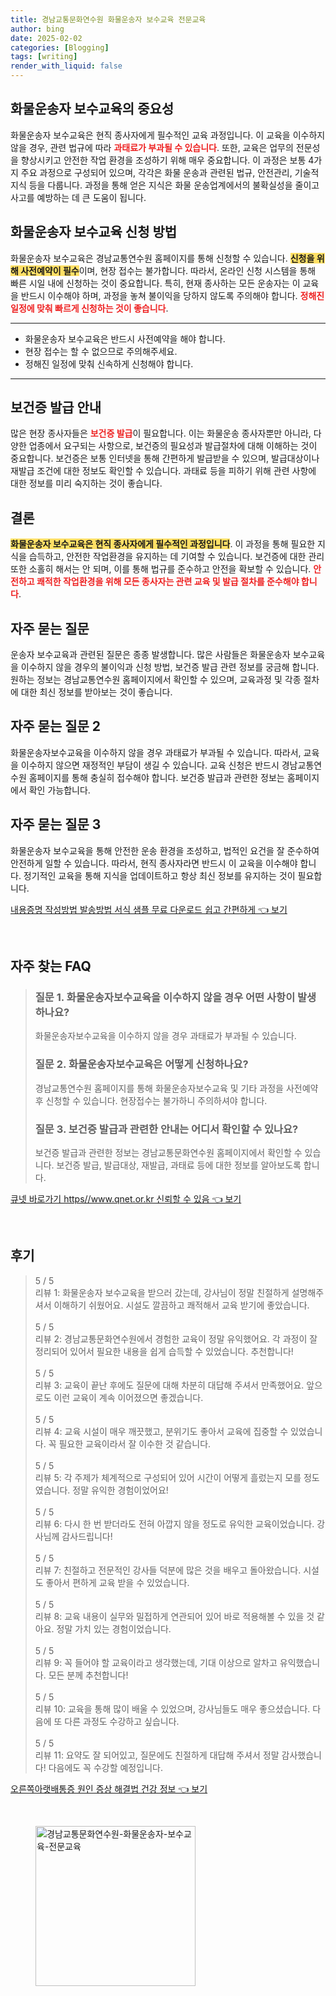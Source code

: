 ```yaml
---
title: 경남교통문화연수원 화물운송자 보수교육 전문교육
author: bing
date: 2025-02-02
categories: [Blogging]
tags: [writing]
render_with_liquid: false
---
```



<h2 id='화물운송자보수교육의중요성'>화물운송자 보수교육의 중요성</h2>

<p>화물운송자 보수교육은 현직 종사자에게 필수적인 교육 과정입니다. 이 교육을 이수하지 않을 경우, 관련 법규에 따라 <b><span style="color: #ee2323;">과태료가 부과될 수 있습니다</span></b>. 또한, 교육은 업무의 전문성을 향상시키고 안전한 작업 환경을 조성하기 위해 매우 중요합니다. 이 과정은 보통 4가지 주요 과정으로 구성되어 있으며, 각각은 화물 운송과 관련된 법규, 안전관리, 기술적 지식 등을 다룹니다. 과정을 통해 얻은 지식은 화물 운송업계에서의 불확실성을 줄이고 사고를 예방하는 데 큰 도움이 됩니다.</p>

<h2 id='신청방법'>화물운송자 보수교육 신청 방법</h2>

<p>화물운송자 보수교육은 경남교통연수원 홈페이지를 통해 신청할 수 있습니다. <b><span style="background-color: #ffe066;">신청을 위해 사전예약이 필수</span></b>이며, 현장 접수는 불가합니다. 따라서, 온라인 신청 시스템을 통해 빠른 시일 내에 신청하는 것이 중요합니다. 특히, 현재 종사하는 모든 운송자는 이 교육을 반드시 이수해야 하며, 과정을 놓쳐 불이익을 당하지 않도록 주의해야 합니다. <b><span style="color: #ee2323;">정해진 일정에 맞춰 빠르게 신청하는 것이 좋습니다</span></b>.</p>

<hr />

<ul>
    <li>화물운송자 보수교육은 반드시 사전예약을 해야 합니다.</li>
    <li>현장 접수는 할 수 없으므로 주의해주세요.</li>
    <li>정해진 일정에 맞춰 신속하게 신청해야 합니다.</li>
</ul>

<hr />

<h2 id='보건증발급안내'>보건증 발급 안내</h2>

<p>많은 현장 종사자들은 <b><span style="color: #ee2323;">보건증 발급</span></b>이 필요합니다. 이는 화물운송 종사자뿐만 아니라, 다양한 업종에서 요구되는 사항으로, 보건증의 필요성과 발급절차에 대해 이해하는 것이 중요합니다. 보건증은 보통 인터넷을 통해 간편하게 발급받을 수 있으며, 발급대상이나 재발급 조건에 대한 정보도 확인할 수 있습니다. 과태료 등을 피하기 위해 관련 사항에 대한 정보를 미리 숙지하는 것이 좋습니다.</p>

<h2 id='결론'>결론</h2>

<p><b><span style="background-color: #ffe066;">화물운송자 보수교육은 현직 종사자에게 필수적인 과정입니다</span></b>. 이 과정을 통해 필요한 지식을 습득하고, 안전한 작업환경을 유지하는 데 기여할 수 있습니다. 보건증에 대한 관리 또한 소홀히 해서는 안 되며, 이를 통해 법규를 준수하고 안전을 확보할 수 있습니다. <b><span style="color: #ee2323;">안전하고 쾌적한 작업환경을 위해 모든 종사자는 관련 교육 및 발급 절차를 준수해야 합니다</span></b>.</p>

<h2 id='자주묻는질문'>자주 묻는 질문</h2>

<p>운송자 보수교육과 관련된 질문은 종종 발생합니다. 많은 사람들은 화물운송자 보수교육을 이수하지 않을 경우의 불이익과 신청 방법, 보건증 발급 관련 정보를 궁금해 합니다. 원하는 정보는 경남교통연수원 홈페이지에서 확인할 수 있으며, 교육과정 및 각종 절차에 대한 최신 정보를 받아보는 것이 좋습니다.</p>

<h2 id='자주묻는질문2'>자주 묻는 질문 2</h2>

<p>화물운송자보수교육을 이수하지 않을 경우 과태료가 부과될 수 있습니다. 따라서, 교육을 이수하지 않으면 재정적인 부담이 생길 수 있습니다. 교육 신청은 반드시 경남교통연수원 홈페이지를 통해 충실히 접수해야 합니다. 보건증 발급과 관련한 정보는 홈페이지에서 확인 가능합니다.</p>

<h2 id='자주묻는질문3'>자주 묻는 질문 3</h2>

<p>화물운송자 보수교육을 통해 안전한 운송 환경을 조성하고, 법적인 요건을 잘 준수하여 안전하게 일할 수 있습니다. 따라서, 현직 종사자라면 반드시 이 교육을 이수해야 합니다. 정기적인 교육을 통해 지식을 업데이트하고 항상 최신 정보를 유지하는 것이 필요합니다.</p>


<p><a class="click-button" title="내용증명 작성방법 발송방법 서식 샘플 무료 다운로드 쉽고 간편하게" href="https://aptwhite.github.io/posts/%EB%82%B4%EC%9A%A9%EC%A6%9D%EB%AA%85-%EC%9E%91%EC%84%B1%EB%B0%A9%EB%B2%95-%EB%B0%9C%EC%86%A1%EB%B0%A9%EB%B2%95-%EC%84%9C%EC%8B%9D-%EC%83%98%ED%94%8C-%EB%AC%B4%EB%A3%8C-%EB%8B%A4%EC%9A%B4%EB%A1%9C%EB%93%9C-%EC%89%BD%EA%B3%A0-%EA%B0%84%ED%8E%B8%ED%95%98%EA%B2%8C/" rel="dofollow">내용증명 작성방법 발송방법 서식 샘플 무료 다운로드 쉽고 간편하게 👈 보기</a></p><br>
<h2 id='자주_찾는_FAQ'>자주 찾는 FAQ</h2>
<div itemscope="" itemtype="https://schema.org/FAQPage">
<blockquote>
<div itemscope="" itemprop="mainEntity" itemtype="https://schema.org/Question">
<h3 itemprop="name">질문 1. 화물운송자보수교육을 이수하지 않을 경우 어떤 사항이 발생하나요?</h3>
<div itemscope="" itemprop="acceptedAnswer" itemtype="https://schema.org/Answer">
<span itemprop="text">
<p>화물운송자보수교육을 이수하지 않을 경우 과태료가 부과될 수 있습니다.</p>
</span>
</div>
</div>
<div itemscope="" itemprop="mainEntity" itemtype="https://schema.org/Question">
<h3 itemprop="name">질문 2. 화물운송자보수교육은 어떻게 신청하나요?</h3>
<div itemscope="" itemprop="acceptedAnswer" itemtype="https://schema.org/Answer">
<span itemprop="text">
<p>경남교통연수원 홈페이지를 통해 화물운송자보수교육 및 기타 과정을 사전예약 후 신청할 수 있습니다. 현장접수는 불가하니 주의하셔야 합니다.</p>
</span>
</div>
</div>
<div itemscope="" itemprop="mainEntity" itemtype="https://schema.org/Question">
<h3 itemprop="name">질문 3. 보건증 발급과 관련한 안내는 어디서 확인할 수 있나요?</h3>
<div itemscope="" itemprop="acceptedAnswer" itemtype="https://schema.org/Answer">
<span itemprop="text">
<p>보건증 발급과 관련한 정보는 경남교통문화연수원 홈페이지에서 확인할 수 있습니다. 보건증 발급, 발급대상, 재발급, 과태료 등에 대한 정보를 알아보도록 합니다.</p>
</span>
</div>
</div>
</blockquote>
</div>
<p><a class="click-button" title="큐넷 바로가기 https//www.qnet.or.kr 신뢰할 수 있음" href="https://aptwhite.github.io/posts/%ED%81%90%EB%84%B7-%EB%B0%94%EB%A1%9C%EA%B0%80%EA%B8%B0-httpswww.qnet.or.kr-%EC%8B%A0%EB%A2%B0%ED%95%A0-%EC%88%98-%EC%9E%88%EC%9D%8C/" rel="dofollow">큐넷 바로가기 https//www.qnet.or.kr 신뢰할 수 있음 👈 보기</a></p><br>
<h2 id='후기'>후기</h2>
<div itemscope itemtype="https://schema.org/Product">
  <blockquote>
  <div itemprop="review" itemscope itemtype="https://schema.org/Review">
      <div itemprop="reviewRating" itemscope itemtype="https://schema.org/Rating"> <span itemprop="ratingValue">5</span> / <span itemprop="bestRating">5</span> </div>
      <span itemprop="reviewBody">리뷰 1: 화물운송자 보수교육을 받으러 갔는데, 강사님이 정말 친절하게 설명해주셔서 이해하기 쉬웠어요. 시설도 깔끔하고 쾌적해서 교육 받기에 좋았습니다.</span>
  </div>
  <br>
  <div itemprop="review" itemscope itemtype="https://schema.org/Review">
      <div itemprop="reviewRating" itemscope itemtype="https://schema.org/Rating"> <span itemprop="ratingValue">5</span> / <span itemprop="bestRating">5</span> </div>
      <span itemprop="reviewBody">리뷰 2: 경남교통문화연수원에서 경험한 교육이 정말 유익했어요. 각 과정이 잘 정리되어 있어서 필요한 내용을 쉽게 습득할 수 있었습니다. 추천합니다!</span>
  </div>
  <br>
  <div itemprop="review" itemscope itemtype="https://schema.org/Review">
      <div itemprop="reviewRating" itemscope itemtype="https://schema.org/Rating"> <span itemprop="ratingValue">5</span> / <span itemprop="bestRating">5</span> </div>
      <span itemprop="reviewBody">리뷰 3: 교육이 끝난 후에도 질문에 대해 차분히 대답해 주셔서 만족했어요. 앞으로도 이런 교육이 계속 이어졌으면 좋겠습니다.</span>
  </div>
  <br>
  <div itemprop="review" itemscope itemtype="https://schema.org/Review">
      <div itemprop="reviewRating" itemscope itemtype="https://schema.org/Rating"> <span itemprop="ratingValue">5</span> / <span itemprop="bestRating">5</span> </div>
      <span itemprop="reviewBody">리뷰 4: 교육 시설이 매우 깨끗했고, 분위기도 좋아서 교육에 집중할 수 있었습니다. 꼭 필요한 교육이라서 잘 이수한 것 같습니다.</span>
  </div>
  <br>
  <div itemprop="review" itemscope itemtype="https://schema.org/Review">
      <div itemprop="reviewRating" itemscope itemtype="https://schema.org/Rating"> <span itemprop="ratingValue">5</span> / <span itemprop="bestRating">5</span> </div>
      <span itemprop="reviewBody">리뷰 5: 각 주제가 체계적으로 구성되어 있어 시간이 어떻게 흘렀는지 모를 정도였습니다. 정말 유익한 경험이었어요!</span>
  </div>
  <br>
  <div itemprop="review" itemscope itemtype="https://schema.org/Review">
      <div itemprop="reviewRating" itemscope itemtype="https://schema.org/Rating"> <span itemprop="ratingValue">5</span> / <span itemprop="bestRating">5</span> </div>
      <span itemprop="reviewBody">리뷰 6: 다시 한 번 받더라도 전혀 아깝지 않을 정도로 유익한 교육이었습니다. 강사님께 감사드립니다!</span>
  </div>
  <br>
  <div itemprop="review" itemscope itemtype="https://schema.org/Review">
      <div itemprop="reviewRating" itemscope itemtype="https://schema.org/Rating"> <span itemprop="ratingValue">5</span> / <span itemprop="bestRating">5</span> </div>
      <span itemprop="reviewBody">리뷰 7: 친절하고 전문적인 강사들 덕분에 많은 것을 배우고 돌아왔습니다. 시설도 좋아서 편하게 교육 받을 수 있었습니다.</span>
  </div>
  <br>
  <div itemprop="review" itemscope itemtype="https://schema.org/Review">
      <div itemprop="reviewRating" itemscope itemtype="https://schema.org/Rating"> <span itemprop="ratingValue">5</span> / <span itemprop="bestRating">5</span> </div>
      <span itemprop="reviewBody">리뷰 8: 교육 내용이 실무와 밀접하게 연관되어 있어 바로 적용해볼 수 있을 것 같아요. 정말 가치 있는 경험이었습니다.</span>
  </div>
  <br>
  <div itemprop="review" itemscope itemtype="https://schema.org/Review">
      <div itemprop="reviewRating" itemscope itemtype="https://schema.org/Rating"> <span itemprop="ratingValue">5</span> / <span itemprop="bestRating">5</span> </div>
      <span itemprop="reviewBody">리뷰 9: 꼭 들어야 할 교육이라고 생각했는데, 기대 이상으로 알차고 유익했습니다. 모든 분께 추천합니다!</span>
  </div>
  <br>
  <div itemprop="review" itemscope itemtype="https://schema.org/Review">
      <div itemprop="reviewRating" itemscope itemtype="https://schema.org/Rating"> <span itemprop="ratingValue">5</span> / <span itemprop="bestRating">5</span> </div>
      <span itemprop="reviewBody">리뷰 10: 교육을 통해 많이 배울 수 있었으며, 강사님들도 매우 좋으셨습니다. 다음에 또 다른 과정도 수강하고 싶습니다.</span>
  </div>
  <br>
  <div itemprop="review" itemscope itemtype="https://schema.org/Review">
      <div itemprop="reviewRating" itemscope itemtype="https://schema.org/Rating"> <span itemprop="ratingValue">5</span> / <span itemprop="bestRating">5</span> </div>
      <span itemprop="reviewBody">리뷰 11: 요약도 잘 되어있고, 질문에도 친절하게 대답해 주셔서 정말 감사했습니다! 다음에도 꼭 수강할 예정입니다.</span>
  </div>
  </blockquote>
</div>
<p><a class="click-button" title="오른쪽아랫배통증 원인 증상 해결법 건강 정보" href="https://aptwhite.github.io/posts/%EC%98%A4%EB%A5%B8%EC%AA%BD%EC%95%84%EB%9E%AB%EB%B0%B0%ED%86%B5%EC%A6%9D-%EC%9B%90%EC%9D%B8-%EC%A6%9D%EC%83%81-%ED%95%B4%EA%B2%B0%EB%B2%95-%EA%B1%B4%EA%B0%95-%EC%A0%95%EB%B3%B4/" rel="dofollow">오른쪽아랫배통증 원인 증상 해결법 건강 정보 👈 보기</a></p><br>
<figure class="image"><img src="https://aptwhite.github.io/assets/img/thumbnail/경남교통문화연수원-화물운송자-보수교육-전문교육.webp" alt="경남교통문화연수원-화물운송자-보수교육-전문교육" width="256" height="256"></figure>